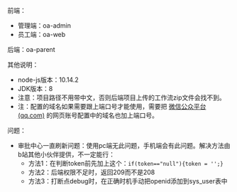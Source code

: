 前端：

- 管理端：oa-admin
- 员工端：oa-web

后端：oa-parent



其他说明：

- node-js版本：10.14.2
- JDK版本：8
- 注意：项目路径不用带中文，否则后端项目上传的工作流zip文件会找不到。
- 注：配置的域名如果需要跟上端口号才能使用，需要把 [微信公众平台 (qq.com)](https://mp.weixin.qq.com/debug/cgi-bin/sandboxinfo?action=showinfo&t=sandbox/index) 的网页账号配置中的域名也加上端口号。



问题：

- 审批中心一直刷新问题：使用pc端无此问题，手机端会有此问题。解决方法由b站其他小伙伴提供，不一定能行：
	- 方法1：在判断token前先加上这个：`if(token=="null"){token = '';}`
	- 方法2：后端权限不足时，返回209而不是208
	- 方法3：打断点debug时，在正确时机手动把openid添加到sys_user表中
